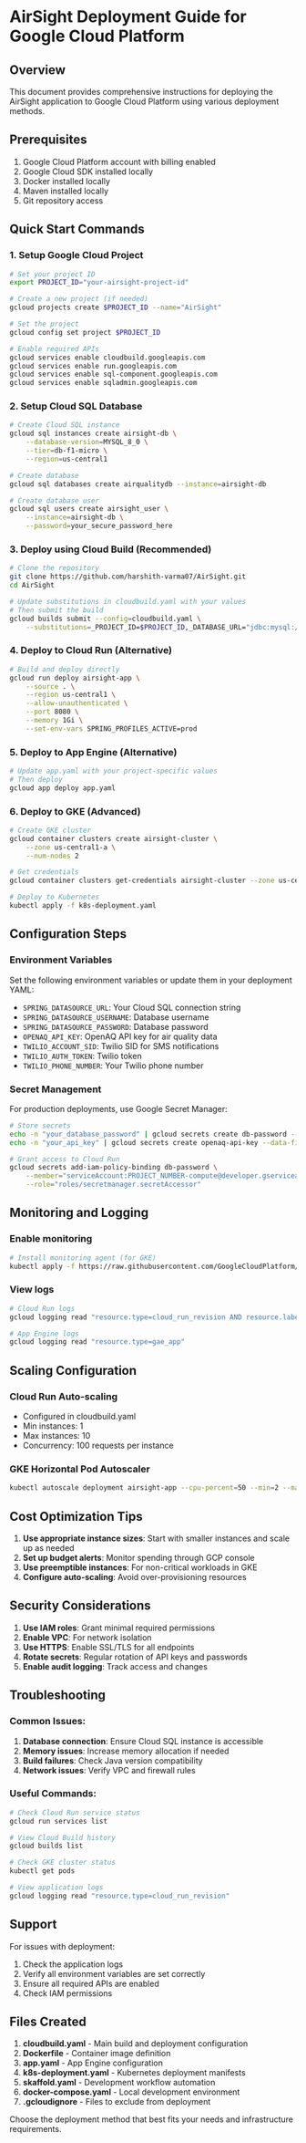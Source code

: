 # AirSight Deployment Guide for Google Cloud Platform

## Overview
This document provides comprehensive instructions for deploying the AirSight application to Google Cloud Platform using various deployment methods.

## Prerequisites
1. Google Cloud Platform account with billing enabled
2. Google Cloud SDK installed locally
3. Docker installed locally
4. Maven installed locally
5. Git repository access

## Quick Start Commands

### 1. Setup Google Cloud Project
```bash
# Set your project ID
export PROJECT_ID="your-airsight-project-id"

# Create a new project (if needed)
gcloud projects create $PROJECT_ID --name="AirSight"

# Set the project
gcloud config set project $PROJECT_ID

# Enable required APIs
gcloud services enable cloudbuild.googleapis.com
gcloud services enable run.googleapis.com
gcloud services enable sql-component.googleapis.com
gcloud services enable sqladmin.googleapis.com
```

### 2. Setup Cloud SQL Database
```bash
# Create Cloud SQL instance
gcloud sql instances create airsight-db \
    --database-version=MYSQL_8_0 \
    --tier=db-f1-micro \
    --region=us-central1

# Create database
gcloud sql databases create airqualitydb --instance=airsight-db

# Create database user
gcloud sql users create airsight_user \
    --instance=airsight-db \
    --password=your_secure_password_here
```

### 3. Deploy using Cloud Build (Recommended)
```bash
# Clone the repository
git clone https://github.com/harshith-varma07/AirSight.git
cd AirSight

# Update substitutions in cloudbuild.yaml with your values
# Then submit the build
gcloud builds submit --config=cloudbuild.yaml \
    --substitutions=_PROJECT_ID=$PROJECT_ID,_DATABASE_URL="jdbc:mysql://INSTANCE_IP:3306/airqualitydb"
```

### 4. Deploy to Cloud Run (Alternative)
```bash
# Build and deploy directly
gcloud run deploy airsight-app \
    --source . \
    --region us-central1 \
    --allow-unauthenticated \
    --port 8080 \
    --memory 1Gi \
    --set-env-vars SPRING_PROFILES_ACTIVE=prod
```

### 5. Deploy to App Engine (Alternative)
```bash
# Update app.yaml with your project-specific values
# Then deploy
gcloud app deploy app.yaml
```

### 6. Deploy to GKE (Advanced)
```bash
# Create GKE cluster
gcloud container clusters create airsight-cluster \
    --zone us-central1-a \
    --num-nodes 2

# Get credentials
gcloud container clusters get-credentials airsight-cluster --zone us-central1-a

# Deploy to Kubernetes
kubectl apply -f k8s-deployment.yaml
```

## Configuration Steps

### Environment Variables
Set the following environment variables or update them in your deployment YAML:

- `SPRING_DATASOURCE_URL`: Your Cloud SQL connection string
- `SPRING_DATASOURCE_USERNAME`: Database username
- `SPRING_DATASOURCE_PASSWORD`: Database password
- `OPENAQ_API_KEY`: OpenAQ API key for air quality data
- `TWILIO_ACCOUNT_SID`: Twilio SID for SMS notifications
- `TWILIO_AUTH_TOKEN`: Twilio token
- `TWILIO_PHONE_NUMBER`: Your Twilio phone number

### Secret Management
For production deployments, use Google Secret Manager:

```bash
# Store secrets
echo -n "your_database_password" | gcloud secrets create db-password --data-file=-
echo -n "your_api_key" | gcloud secrets create openaq-api-key --data-file=-

# Grant access to Cloud Run
gcloud secrets add-iam-policy-binding db-password \
    --member="serviceAccount:PROJECT_NUMBER-compute@developer.gserviceaccount.com" \
    --role="roles/secretmanager.secretAccessor"
```

## Monitoring and Logging

### Enable monitoring
```bash
# Install monitoring agent (for GKE)
kubectl apply -f https://raw.githubusercontent.com/GoogleCloudPlatform/container-engine-accelerators/master/daemonset.yaml
```

### View logs
```bash
# Cloud Run logs
gcloud logging read "resource.type=cloud_run_revision AND resource.labels.service_name=airsight-app"

# App Engine logs
gcloud logging read "resource.type=gae_app"
```

## Scaling Configuration

### Cloud Run Auto-scaling
- Configured in cloudbuild.yaml
- Min instances: 1
- Max instances: 10
- Concurrency: 100 requests per instance

### GKE Horizontal Pod Autoscaler
```bash
kubectl autoscale deployment airsight-app --cpu-percent=50 --min=2 --max=10
```

## Cost Optimization Tips

1. **Use appropriate instance sizes**: Start with smaller instances and scale up as needed
2. **Set up budget alerts**: Monitor spending through GCP console
3. **Use preemptible instances**: For non-critical workloads in GKE
4. **Configure auto-scaling**: Avoid over-provisioning resources

## Security Considerations

1. **Use IAM roles**: Grant minimal required permissions
2. **Enable VPC**: For network isolation
3. **Use HTTPS**: Enable SSL/TLS for all endpoints
4. **Rotate secrets**: Regular rotation of API keys and passwords
5. **Enable audit logging**: Track access and changes

## Troubleshooting

### Common Issues:
1. **Database connection**: Ensure Cloud SQL instance is accessible
2. **Memory issues**: Increase memory allocation if needed
3. **Build failures**: Check Java version compatibility
4. **Network issues**: Verify VPC and firewall rules

### Useful Commands:
```bash
# Check Cloud Run service status
gcloud run services list

# View Cloud Build history
gcloud builds list

# Check GKE cluster status
kubectl get pods

# View application logs
gcloud logging read "resource.type=cloud_run_revision"
```

## Support

For issues with deployment:
1. Check the application logs
2. Verify all environment variables are set correctly
3. Ensure all required APIs are enabled
4. Check IAM permissions

## Files Created

1. **cloudbuild.yaml** - Main build and deployment configuration
2. **Dockerfile** - Container image definition
3. **app.yaml** - App Engine configuration
4. **k8s-deployment.yaml** - Kubernetes deployment manifests
5. **skaffold.yaml** - Development workflow automation
6. **docker-compose.yaml** - Local development environment
7. **.gcloudignore** - Files to exclude from deployment

Choose the deployment method that best fits your needs and infrastructure requirements.
